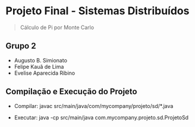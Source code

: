 # Projeto Final - Sistemas Distribuídos
> Cálculo de Pi por Monte Carlo

## Grupo 2
- Augusto B. Simionato
- Felipe Kauã de Lima
- Evelise Aparecida Ribino

## Compilação e Execução do Projeto

- Compilar: javac src/main/java/com/mycompany/projeto/sd/*.java

- Executar: java -cp src/main/java com.mycompany.projeto.sd.ProjetoSd